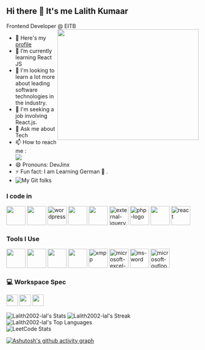 ## Hi there 👋 It's me Lalith Kumaar

Frontend Developer @ EITB
<img align="right" width="370" height="290" src="https://i.pinimg.com/originals/47/f0/34/47f0342cec72b800463bf003eac1257e.gif">
- 🔭 Here's my [profile](https://www.linkedin.com/in/lalithkumaar2002/)                                                 
- 🌱 I’m currently learning React JS
- 👯 I'm looking to learn a lot more about leading software technologies in the industry.
- 🤔 I'm seeking a job involving React.js.
- 💬 Ask me about Tech
- 📫 How to reach me :
<br /> [<img src="https://img.shields.io/badge/LinkedIn-0077B5?style=for-the-badge&logo=linkedin&logoColor=white" />](https://www.linkedin.com/in/lalithkumaar2002/)
- 😄 Pronouns: DevJinx
- ⚡ Fun fact: I am Learning German 🏁
.
- ![My Git folks](https://img.shields.io/github/followers/Lalith2002-lal)

### I code in
<img height="50" width="50" src="https://img.icons8.com/color/48/000000/html-5.png" />  <img height="50" width="50" src="https://img.icons8.com/color/48/000000/css3.png" /> <img width="50" height="50" src="https://img.icons8.com/fluency/50/wordpress.png" alt="wordpress"/>  <img height="50" width="50" src="https://img.icons8.com/color/48/000000/javascript.png"/> <img height="50" width="50" src="https://img.icons8.com/color/48/000000/bootstrap.png" /> <img width="50" height="50" src="https://img.icons8.com/external-tal-revivo-color-tal-revivo/50/external-jquery-is-a-javascript-library-designed-to-simplify-html-logo-color-tal-revivo.png" alt="external-jquery-is-a-javascript-library-designed-to-simplify-html-logo-color-tal-revivo"/> <img width="50" height="50" src="https://img.icons8.com/officel/50/php-logo.png" alt="php-logo"/> <img height="50" width="50" src="https://img.icons8.com/color/48/000000/react-native.png"/> <img width="50" height="50" src="https://img.icons8.com/plasticine/100/react.png" alt="react"/>

### Tools I Use
<img height="50" width="50" src="https://img.icons8.com/color/48/000000/visual-studio-code-2019.png"/> <img height="50" width="50" src="https://img.icons8.com/color/50/000000/git.png"/>  <img height="50" width="50" src="https://img.icons8.com/doodle/48/000000/adobe-photoshop.png"/> <img height="50" width="50" src="https://img.icons8.com/color/48/000000/figma--v1.png"/> <img width="50" height="50" src="https://img.icons8.com/color/50/xmpp.png" alt="xmpp"/> <img width="50" height="50" src="https://img.icons8.com/fluency/50/microsoft-excel-2019.png" alt="microsoft-excel-2019"/> <img width="50" height="50" src="https://img.icons8.com/fluency/50/ms-word.png" alt="ms-word"/> <img width="50" height="50" src="https://img.icons8.com/fluency/50/microsoft-outlook-2019.png" alt="microsoft-outlook-2019"/>


### 💻 Workspace Spec
<img height="30" src="https://img.shields.io/badge/Macbook-Pro_M1-ED1C24?style=for-the-badge&logo=apple&logoColor=white"/> <img height="30" src="https://img.shields.io/badge/NVIDIA-GTX1650-76B900?style=for-the-badge&logo=nvidia&logoColor=white"/>  <img height="30" src="https://img.shields.io/badge/AMD-Ryzen_5_4600H-ED1C24?style=for-the-badge&logo=amd&logoColor=white"/> 

![Lalith2002-lal's Stats](https://github-readme-stats.vercel.app/api?username=Lalith2002-lal&theme=onedark&show_icons=true&hide_border=true&count_private=true)
![Lalith2002-lal's Streak](https://github-readme-streak-stats.herokuapp.com/?user=Lalith2002-lal&theme=onedark&hide_border=true)
![Lalith2002-lal's Top Languages](https://github-readme-stats.vercel.app/api/top-langs/?username=Lalith2002-lal&theme=onedark&show_icons=true&hide_border=true&layout=compact)
<br/>
![LeetCode Stats](https://leetcard.jacoblin.cool/lalithkumaar2002?theme=dark&font=Chivo&ext=contest)

[![Ashutosh's github activity graph](https://github-readme-activity-graph.vercel.app/graph?username=Lalith2002-lal&bg_color=0b0a0a&color=ffffff&line=75d968&point=ffffff&area=true&hide_border=true)](https://github.com/ashutosh00710/github-readme-activity-graph)

